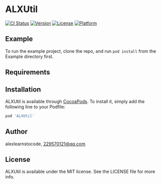 # ALXUtil

[![CI Status](https://img.shields.io/travis/alexlearnstocode/ALXUtil.svg?style=flat)](https://travis-ci.org/alexlearnstocode/ALXUtil)
[![Version](https://img.shields.io/cocoapods/v/ALXUtil.svg?style=flat)](https://cocoapods.org/pods/ALXUtil)
[![License](https://img.shields.io/cocoapods/l/ALXUtil.svg?style=flat)](https://cocoapods.org/pods/ALXUtil)
[![Platform](https://img.shields.io/cocoapods/p/ALXUtil.svg?style=flat)](https://cocoapods.org/pods/ALXUtil)

## Example

To run the example project, clone the repo, and run `pod install` from the Example directory first.

## Requirements

## Installation

ALXUtil is available through [CocoaPods](https://cocoapods.org). To install
it, simply add the following line to your Podfile:

```ruby
pod 'ALXUtil'
```

## Author

alexlearnstocode, 229570121@qq.com

## License

ALXUtil is available under the MIT license. See the LICENSE file for more info.
